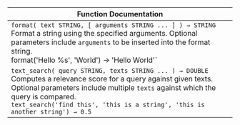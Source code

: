 | Function Documentation                                                                                                                                                                                                                                                                        |
|-----------------------------------------------------------------------------------------------------------------------------------------------------------------------------------------------------------------------------------------------------------------------------------------------|
| `format( text STRING, [ arguments STRING ... ] ) → STRING` <br> Format a string using the specified arguments. Optional parameters include `arguments` to be inserted into the format string. <br> format('Hello %s', 'World') → 'Hello World'`                                               |
| `text_search( query STRING, texts STRING ... ) → DOUBLE` <br>Computes a relevance score for a query against given texts. Optional parameters include multiple `texts` against which the query is compared. <br> `text_search('find this', 'this is a string', 'this is another string') → 0.5` |
